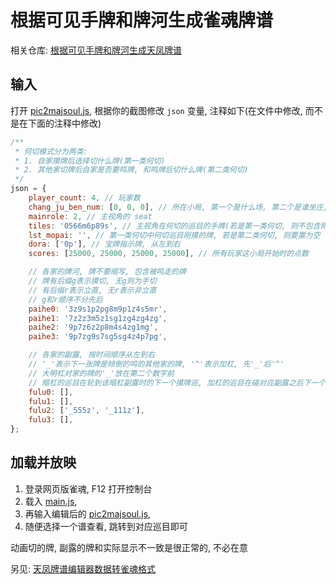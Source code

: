 # 根据可见手牌和牌河生成雀魂牌谱

相关仓库: [根据可见手牌和牌河生成天凤牌谱](https://github.com/wuye999/tenhou)

## 输入

打开 [pic2majsoul.js](pic2majsoul.js), 根据你的截图修改 `json` 变量, 注释如下(在文件中修改, 而不是在下面的注释中修改)

```js
/**
 * 何切模式分为两类:
 * 1. 自家摸牌后选择切什么牌(第一类何切)
 * 2. 其他家切牌后自家是否要鸣牌, 和鸣牌后切什么牌(第二类何切)
 */
json = {
    player_count: 4, // 玩家数
    chang_ju_ben_num: [0, 0, 0], // 所在小局, 第一个是什么场, 第二个是谁坐庄, 第三个是本场数, 第四个是刚开局时场上立直棒个数(默认为0)
    mainrole: 2, // 主视角的 seat
    tiles: '0566m6p89s', // 主视角在何切的巡目的手牌(若是第一类何切, 则不包含刚摸的牌)
    lst_mopai: '', // 第一类何切中何切巡目刚摸的牌, 若是第二类何切, 则要置为空
    dora: ['0p'], // 宝牌指示牌, 从左到右
    scores: [25000, 25000, 25000, 25000], // 所有玩家这小局开始时的点数

    // 各家的牌河, 牌不要缩写, 包含被鸣走的牌
    // 牌有后缀g表示摸切, 无g则为手切
    // 有后缀r表示立直, 无r表示非立直
    // g和r顺序不分先后
    paihe0: '3z9s1p2pg8m9p1z4s5mr',
    paihe1: '7z2z3m5z1sg1zg4zg4zg',
    paihe2: '9p7z6z2p8m4s4zg1mg',
    paihe3: '9p7zg9s7sg5sg4z4p7pg',

    // 各家的副露, 按时间顺序从左到右
    // '_'表示下一张牌是倾倒的鸣的其他家的牌, '^'表示加杠, 先'_'后'^'
    // 大明杠对家的牌的'_'放在第二个数字前
    // 暗杠的巡目在轮到该暗杠副露时的下一个摸牌巡, 加杠的巡目在碰对应副露之后下一个摸牌巡
    fulu0: [],
    fulu1: [],
    fulu2: ['_555z', '_111z'],
    fulu3: [],
};
```

## 加载并放映

1. 登录网页版雀魂, F12 打开控制台
2. 载入 [main.js](../../main.js),
3. 再输入编辑后的 [pic2majsoul.js](pic2majsoul.js),
4. 随便选择一个谱查看, 跳转到对应巡目即可

动画切的牌, 副露的牌和实际显示不一致是很正常的, 不必在意

另见: [天凤牌谱编辑器数据转雀魂格式](天凤牌谱编辑器数据转雀魂格式.md)
